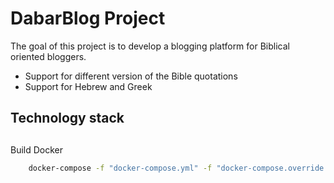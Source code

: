 # DabarBlog Project

The goal of this project is to develop a blogging platform for Biblical oriented bloggers.

- Support for different version of the Bible quotations
- Support for Hebrew and Greek

## Technology stack

##

Build Docker
```cmd
    docker-compose -f "docker-compose.yml" -f "docker-compose.override.yml"  up -d --build
```